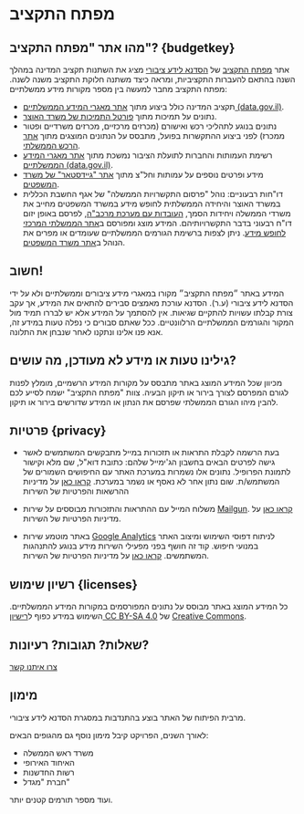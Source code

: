 # מפתח התקציב
## מהו אתר "מפתח התקציב"? {budgetkey}

אתר [מפתח התקציב](https://next.obudget.org/) של [הסדנא לידע ציבורי](https://hasadna.org.il)
מציג את השתנות תקציב המדינה במהלך השנה בהתאם להעברות התקציביות, ומראה כיצד משתנה חלוקת התקציב משנה לשנה. מפתח התקציב מחבר למעשה בין מספר מקורות מידע ממשלתיים:
- תקציב המדינה כולל ביצוע מתוך [אתר מאגרי המידע הממשלתיים (data.gov.il)](http://data.gov.il).
- נתונים על תמיכות מתוך [פורטל התמיכות של משרד האוצר](https://mof.gov.il/AG/AccountingReports/chariot/Pages/SupportPortal.aspx).
- נתונים בנוגע לתהליכי רכש ואישורם (מכרזים מרכזיים, מכרזים משרדיים ופטור ממכרז) לפני ביצוע ההתקשרות בפועל, מתבסס על הנתונים המוצגים מתוך [אתר הרכש הממשלתי](ef="https://www.mr.gov.il/About/Pages/default.aspx).
- רשימת העמותות והחברות לתועלת הציבור נמשכת מתוך [אתר מאגרי המידע הממשלתיים (data.gov.il)](data.gov.il).
- מידע ופרטים נוספים על עמותות וחל"צ מתוך [אתר "גיידסטאר" של משרד המשפטים](https://www.guidestar.org.il/).
- דו"חות רבעוניים: נוהל "פרסום התקשרויות הממשלה" של אגף החשבת הכללית במשרד האוצר והיחידה הממשלתית לחופש מידע במשרד המשפטים מחייב את משרדי הממשלה ויחידות הסמך, [העובדות עם מערכת מרכב"ה](https://mof.gov.il/AG/AccountingReports/chariot), לפרסם באופן יזום דו"ח רבעוני בדבר התקשרויותיהם.
המידע מוצג ומפורסם ב[אתר הממשלתי המרכזי לחופש מידע](https://foi.gov.il/he/search/site/?f%5b0%5d=im_field_mmdtypes:368). ניתן לצפות ברשימת הגורמים הממשלתיים שעומדים או מפרים את הנוהל ב[אתר משרד המשפטים](http://www.justice.gov.il/Units/YechidatChofeshHameyda/PeilotHayehida/DohotHayhida/ReportsPro/Pages/hitkashrout2016.aspx).


## חשוב!

המידע באתר ״מפתח התקציב״ מקורו במאגרי מידע ציבורים וממשלתיים ולא על ידי הסדנא לידע ציבורי (ע.ר). הסדנא עורכת מאמצים סבירים להתאים את המידע, אך עקב צורת קבלתו עשויות להתקיים שגיאות. אין להסתמך על המידע אלא יש לבררו תמיד מול המקור והגורמים הממשלתיים הרלוונטיים. ככל שאתם סבורים כי נפלה טעות במידע זה, אנא פנו אלינו ונתקנו לאחר שנבחן את התלונה.

## גילינו טעות או מידע לא מעודכן, מה עושים?
מכיוון שכל המידע המוצג באתר מתבסס על מקורות המידע הרשמיים, מומלץ לפנות לגורם המפרסם לצורך בירור או תיקון הבעיה. צוות "מפתח התקציב" ישמח לסייע לכם להבין מיהו הגורם הממשלתי שפרסם את הנתון או המידע שדורשים בירור או תיקון.


## פרטיות {privacy}
* בעת הרשמה לקבלת התראות או תזכורות במייל מתבקשים המשתמשים לאשר גישה לפרטים הבאים בחשבון הג'ימייל שלהם: כתובת דוא"ל, שם מלא וקישור לתמונת הפרופיל. נתונים אלו נשמרות במערכת האתר עם החיפושים השמורים של המשתמש/ת. שום נתון אחר לא נאסף או נשמר במערכת. [קראו כאן](https://support.google.com/accounts/answer/3466521?hl=iw) על מדיניות ההרשאות והפרטיות של השירות

* משלוח המייל עם ההתראות והתזכורות מבוססים על שירות [Mailgun](https://www.mailgun.com). [קראו כאן](https://www.mailgun.com/privacy-policy) על מדיניות הפרטיות של השירות.

* באתר מוטמע שירות [Google Analytics](https://marketingplatform.google.com/about/analytics/) לניתוח דפוסי השימוש ומיצוב האתר במנועי חיפוש. קוד זה חושף בפני מפעילי השירות מידע בנוגע להתנהגות המשתמשים. [קראו כאן](https://support.google.com/analytics/answer/6004245?hl=he) על מדיניות הפרטיות של השירות.

## רשיון שימוש {licenses}
כל המידע המוצג באתר מבוסס על נתונים המפורסמים במקורות המידע הממשלתיים. השימוש במידע כפוף ל[רישיון CC BY-SA 4.0](https://creativecommons.org/licenses/by-sa/4.0/) של [Creative Commons](https://creativecommons.org/).


## שאלות? תגובות? רעיונות?
[צרו איתנו קשר](http://www.hasadna.org.il/%d7%a6%d7%95%d7%a8-%d7%a7%d7%a9%d7%a8/)

## מימון

מרבית הפיתוח של האתר בוצע בהתנדבות במסגרת הסדנא לידע ציבורי.

לאורך השנים, הפרויקט קיבל מימון נוסף גם מהגופים הבאים:

- משרד ראש הממשלה
- האיחוד האירופי
- רשות החדשנות
- חברת "מגדל"

ועוד מספר תורמים קטנים יותר.
